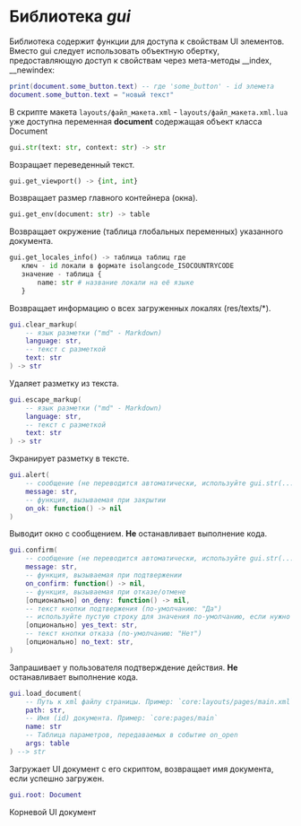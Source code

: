 # Библиотека *gui*

Библиотека содержит функции для доступа к свойствам UI элементов. Вместо gui следует использовать объектную обертку, предоставляющую доступ к свойствам через мета-методы __index, __newindex:

```lua
print(document.some_button.text) -- где 'some_button' - id элемета
document.some_button.text = "новый текст"
```

В скрипте макета `layouts/файл_макета.xml` - `layouts/файл_макета.xml.lua` уже доступна переменная **document** содержащая объект класса Document

```python
gui.str(text: str, context: str) -> str
```

Возращает переведенный текст.

```python
gui.get_viewport() -> {int, int}
```

Возвращает размер главного контейнера (окна).

```python
gui.get_env(document: str) -> table
```

Возвращает окружение (таблица глобальных переменных) указанного документа.

```python
gui.get_locales_info() -> таблица таблиц где
   ключ - id локали в формате isolangcode_ISOCOUNTRYCODE
   значение - таблица {
       name: str # название локали на её языке
   }
```

Возвращает информацию о всех загруженных локалях (res/texts/\*).

```lua
gui.clear_markup(
    -- язык разметки ("md" - Markdown)
    language: str, 
    -- текст с разметкой
    text: str
) -> str
```

Удаляет разметку из текста.

```lua
gui.escape_markup(
    -- язык разметки ("md" - Markdown)
    language: str, 
    -- текст с разметкой
    text: str
) -> str
```

Экранирует разметку в тексте.

```lua
gui.alert(
    -- сообщение (не переводится автоматически, используйте gui.str(...))
    message: str,
    -- функция, вызываемая при закрытии
    on_ok: function() -> nil
)
```

Выводит окно с сообщением. **Не** останавливает выполнение кода.

```lua
gui.confirm(
    -- сообщение (не переводится автоматически, используйте gui.str(...))
    message: str,
    -- функция, вызываемая при подтвержении
    on_confirm: function() -> nil,
    -- функция, вызываемая при отказе/отмене
    [опционально] on_deny: function() -> nil,
    -- текст кнопки подтвержения (по-умолчанию: "Да")
    -- используйте пустую строку для значения по-умолчанию, если нужно указать no_text.
    [опционально] yes_text: str,
    -- текст кнопки отказа (по-умолчанию: "Нет")
    [опционально] no_text: str,
)
```

Запрашивает у пользователя подтверждение действия. **Не** останавливает выполнение кода.

```lua
gui.load_document(
    -- Путь к xml файлу страницы. Пример: `core:layouts/pages/main.xml`
    path: str,
    -- Имя (id) документа. Пример: `core:pages/main`
    name: str
    -- Таблица параметров, передаваемых в событие on_open
    args: table
) --> str
```

Загружает UI документ с его скриптом, возвращает имя документа, если успешно загружен.

```lua
gui.root: Document
```

Корневой UI документ
